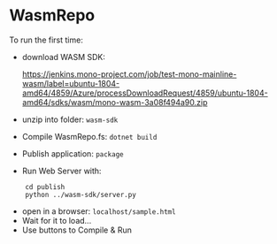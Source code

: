 # WasmRepo

To run the first time:

- download WASM SDK: 

    https://jenkins.mono-project.com/job/test-mono-mainline-wasm/label=ubuntu-1804-amd64/4859/Azure/processDownloadRequest/4859/ubuntu-1804-amd64/sdks/wasm/mono-wasm-3a08f494a90.zip

- unzip into folder: `wasm-sdk`
- Compile WasmRepo.fs: `dotnet build`
- Publish application: `package`
- Run Web Server with:
```
    cd publish
    python ../wasm-sdk/server.py
```
- open in a browser: `localhost/sample.html`
- Wait for it to load...
- Use buttons to Compile & Run